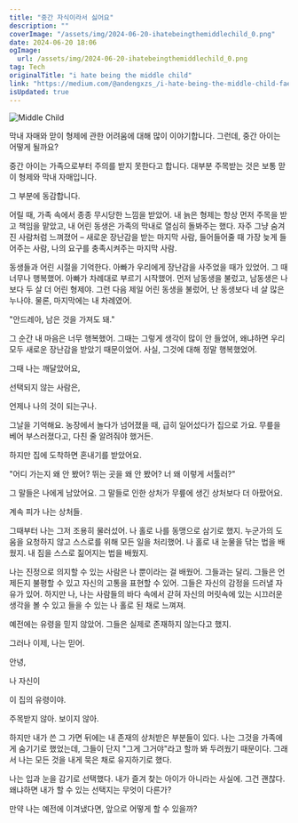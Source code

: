 ```yaml
---
title: "중간 자식이라서 싫어요"
description: ""
coverImage: "/assets/img/2024-06-20-ihatebeingthemiddlechild_0.png"
date: 2024-06-20 18:06
ogImage: 
  url: /assets/img/2024-06-20-ihatebeingthemiddlechild_0.png
tag: Tech
originalTitle: "i hate being the middle child"
link: "https://medium.com/@andengxzs_/i-hate-being-the-middle-child-fae3acb9512d"
isUpdated: true
---
```







![Middle Child](/assets/img/2024-06-20-ihatebeingthemiddlechild_0.png)

막내 자매와 맏이 형제에 관한 어려움에 대해 많이 이야기합니다. 그런데, 중간 아이는 어떻게 될까요?

중간 아이는 가족으로부터 주의를 받지 못한다고 합니다. 대부분 주목받는 것은 보통 맏이 형제와 막내 자매입니다.

그 부분에 동감합니다.


<div class="content-ad"></div>

어릴 때, 가족 속에서 종종 무시당한 느낌을 받았어. 내 늙은 형제는 항상 먼저 주목을 받고 책임을 맡았고, 내 어린 동생은 가족의 막내로 열심히 돌봐주는 했다. 자주 그냥 숨겨진 사람처럼 느껴졌어 – 새로운 장난감을 받는 마지막 사람, 들어들어줄 때 가장 늦게 들어주는 사람, 나의 요구를 충족시켜주는 마지막 사람.

동생들과 어린 시절을 기억한다. 아빠가 우리에게 장난감을 사주었을 때가 있었어. 그 때 너무나 행복했어. 아빠가 차례대로 부르기 시작했어. 먼저 남동생을 불렀고, 남동생은 나보다 두 살 더 어린 형제야. 그런 다음 제일 어린 동생을 불렀어, 난 동생보다 네 살 많은 누나야. 물론, 마지막에는 내 차례였어.

"안드레아, 남은 것을 가져도 돼."

그 순간 내 마음은 너무 행복했어. 그때는 그렇게 생각이 많이 안 들었어, 왜냐하면 우리 모두 새로운 장난감을 받았기 때문이었어. 사실, 그것에 대해 정말 행복했었어.

<div class="content-ad"></div>

그때 나는 깨달았어요,

선택되지 않는 사람은,

언제나 나의 것이 되는구나.

그날을 기억해요. 농장에서 놀다가 넘어졌을 때, 급히 일어섰다가 집으로 가요. 무릎을 베어 부스러졌다고, 다친 줄 알려줘야 했거든.

<div class="content-ad"></div>

하지만 집에 도착하면 혼내기를 받았어요.

"어디 가는지 왜 안 봤어? 뛰는 곳을 왜 안 봤어? 너 왜 이렇게 서툴러?"

그 말들은 나에게 남았어요. 그 말들로 인한 상처가 무릎에 생긴 상처보다 더 아팠어요.

계속 피가 나는 상처들.

<div class="content-ad"></div>

그때부터 나는 그저 조용히 물러섰어. 나 홀로 나를 동맹으로 삼기로 했지. 누군가의 도움을 요청하지 않고 스스로를 위해 모든 일을 처리했어. 나 홀로 내 눈물을 닦는 법을 배웠지. 내 짐을 스스로 짊어지는 법을 배웠지.

나는 진정으로 의지할 수 있는 사람은 나 뿐이라는 걸 배웠어. 그들과는 달리. 그들은 언제든지 불평할 수 있고 자신의 고통을 표현할 수 있어. 그들은 자신의 감정을 드러낼 자유가 있어. 하지만 나, 나는 사람들의 바다 속에서 갇혀 자신의 머릿속에 있는 시끄러운 생각을 볼 수 있고 들을 수 있는 나 홀로 된 채로 느껴져.

예전에는 유령을 믿지 않았어. 그들은 실제로 존재하지 않는다고 했지.

그러나 이제, 나는 믿어.

<div class="content-ad"></div>

안녕,

나 자신이

이 집의 유령이야.

주목받지 않아. 보이지 않아.

<div class="content-ad"></div>

하지만 내가 쓴 그 가면 뒤에는 내 존재의 상처받은 부분들이 있다. 나는 그것을 가족에게 숨기기로 했었는데, 그들이 단지 "그게 그거야"라고 할까 봐 두려웠기 때문이다. 그래서 나는 모든 것을 내게 묵은 채로 유지하기로 했다.

나는 입과 눈을 감기로 선택했다. 내가 즐겨 찾는 아이가 아니라는 사실에. 그건 괜찮다. 왜냐하면 내가 할 수 있는 선택지는 무엇이 다른가?

만약 나는 예전에 이겨냈다면, 앞으로 어떻게 할 수 있을까?